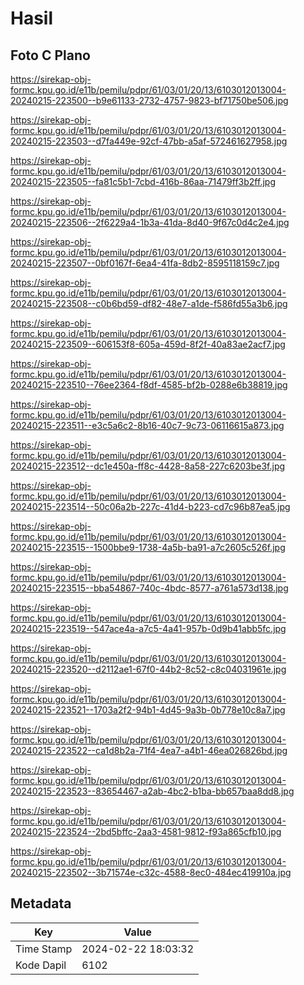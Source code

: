 # Hasil

## Foto C Plano

https://sirekap-obj-formc.kpu.go.id/e11b/pemilu/pdpr/61/03/01/20/13/6103012013004-20240215-223500--b9e61133-2732-4757-9823-bf71750be506.jpg

https://sirekap-obj-formc.kpu.go.id/e11b/pemilu/pdpr/61/03/01/20/13/6103012013004-20240215-223503--d7fa449e-92cf-47bb-a5af-572461627958.jpg

https://sirekap-obj-formc.kpu.go.id/e11b/pemilu/pdpr/61/03/01/20/13/6103012013004-20240215-223505--fa81c5b1-7cbd-416b-86aa-71479ff3b2ff.jpg

https://sirekap-obj-formc.kpu.go.id/e11b/pemilu/pdpr/61/03/01/20/13/6103012013004-20240215-223506--2f6229a4-1b3a-41da-8d40-9f67c0d4c2e4.jpg

https://sirekap-obj-formc.kpu.go.id/e11b/pemilu/pdpr/61/03/01/20/13/6103012013004-20240215-223507--0bf0167f-6ea4-41fa-8db2-8595118159c7.jpg

https://sirekap-obj-formc.kpu.go.id/e11b/pemilu/pdpr/61/03/01/20/13/6103012013004-20240215-223508--c0b6bd59-df82-48e7-a1de-f586fd55a3b6.jpg

https://sirekap-obj-formc.kpu.go.id/e11b/pemilu/pdpr/61/03/01/20/13/6103012013004-20240215-223509--606153f8-605a-459d-8f2f-40a83ae2acf7.jpg

https://sirekap-obj-formc.kpu.go.id/e11b/pemilu/pdpr/61/03/01/20/13/6103012013004-20240215-223510--76ee2364-f8df-4585-bf2b-0288e6b38819.jpg

https://sirekap-obj-formc.kpu.go.id/e11b/pemilu/pdpr/61/03/01/20/13/6103012013004-20240215-223511--e3c5a6c2-8b16-40c7-9c73-06116615a873.jpg

https://sirekap-obj-formc.kpu.go.id/e11b/pemilu/pdpr/61/03/01/20/13/6103012013004-20240215-223512--dc1e450a-ff8c-4428-8a58-227c6203be3f.jpg

https://sirekap-obj-formc.kpu.go.id/e11b/pemilu/pdpr/61/03/01/20/13/6103012013004-20240215-223514--50c06a2b-227c-41d4-b223-cd7c96b87ea5.jpg

https://sirekap-obj-formc.kpu.go.id/e11b/pemilu/pdpr/61/03/01/20/13/6103012013004-20240215-223515--1500bbe9-1738-4a5b-ba91-a7c2605c526f.jpg

https://sirekap-obj-formc.kpu.go.id/e11b/pemilu/pdpr/61/03/01/20/13/6103012013004-20240215-223515--bba54867-740c-4bdc-8577-a761a573d138.jpg

https://sirekap-obj-formc.kpu.go.id/e11b/pemilu/pdpr/61/03/01/20/13/6103012013004-20240215-223519--547ace4a-a7c5-4a41-957b-0d9b41abb5fc.jpg

https://sirekap-obj-formc.kpu.go.id/e11b/pemilu/pdpr/61/03/01/20/13/6103012013004-20240215-223520--d2112ae1-67f0-44b2-8c52-c8c04031961e.jpg

https://sirekap-obj-formc.kpu.go.id/e11b/pemilu/pdpr/61/03/01/20/13/6103012013004-20240215-223521--1703a2f2-94b1-4d45-9a3b-0b778e10c8a7.jpg

https://sirekap-obj-formc.kpu.go.id/e11b/pemilu/pdpr/61/03/01/20/13/6103012013004-20240215-223522--ca1d8b2a-71f4-4ea7-a4b1-46ea026826bd.jpg

https://sirekap-obj-formc.kpu.go.id/e11b/pemilu/pdpr/61/03/01/20/13/6103012013004-20240215-223523--83654467-a2ab-4bc2-b1ba-bb657baa8dd8.jpg

https://sirekap-obj-formc.kpu.go.id/e11b/pemilu/pdpr/61/03/01/20/13/6103012013004-20240215-223524--2bd5bffc-2aa3-4581-9812-f93a865cfb10.jpg

https://sirekap-obj-formc.kpu.go.id/e11b/pemilu/pdpr/61/03/01/20/13/6103012013004-20240215-223502--3b71574e-c32c-4588-8ec0-484ec419910a.jpg


## Metadata

| Key        | Value               |
| ---------- | ------------------- |
| Time Stamp | 2024-02-22 18:03:32 |
| Kode Dapil | 6102                |



